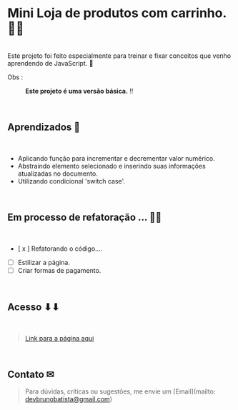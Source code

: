 # Mini Loja de produtos com carrinho. 🛒🛒

<br>
Este projeto foi feito especialmente para treinar e fixar conceitos que venho aprendendo de JavaScript. 👋


<dl>
  <dt>Obs :
  <dd>
  
 **Este projeto é uma versão básica.** ‼
  
  </dd>
  </dt>

<br>

## Aprendizados 📝
<br>

* Aplicando função para incrementar e decrementar valor numérico.
* Abstraindo elemento selecionado e inserindo suas informações atualizadas no documento.
* Utilizando condicional 'switch case'.

<br>

## Em processo de refatoração ... 🚀🚀
<br>

- [ x ] Refatorando o código....
- [ ] Estilizar a página.
- [ ] Criar formas de pagamento.

<br>

## Acesso ⬇⬇
<br>

> [Link para a página aqui](https://proj-mini-loja.vercel.app/)

<br>

## Contato ✉

>Para dúvidas, críticas ou sugestões, me envie um [Email](mailto: devbrunobatista@gmail.com)
